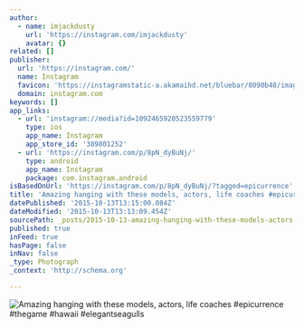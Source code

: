 ```yaml
---
author:
  - name: imjackdusty
    url: 'https://instagram.com/imjackdusty'
    avatar: {}
related: []
publisher:
  url: 'https://instagram.com/'
  name: Instagram
  favicon: 'https://instagramstatic-a.akamaihd.net/bluebar/8090b48/images/ico/favicon.ico'
  domain: instagram.com
keywords: []
app_links:
  - url: 'instagram://media?id=1092465920523559779'
    type: ios
    app_name: Instagram
    app_store_id: '389801252'
  - url: 'https://instagram.com/p/8pN_dyBuNj/'
    type: android
    app_name: Instagram
    package: com.instagram.android
isBasedOnUrl: 'https://instagram.com/p/8pN_dyBuNj/?tagged=epicurrence'
title: 'Amazing hanging with these models, actors, life coaches #epicurrence #thegame #hawaii #elegantseagulls'
datePublished: '2015-10-13T13:15:00.084Z'
dateModified: '2015-10-13T13:13:09.454Z'
sourcePath: _posts/2015-10-13-amazing-hanging-with-these-models-actors-life-coaches-epi.md
published: true
inFeed: true
hasPage: false
inNav: false
_type: Photograph
_context: 'http://schema.org'

---
```

![Amazing hanging with these models&comma; actors&comma; life coaches &num;epicurrence &num;thegame &num;hawaii &num;elegantseagulls](https://scontent.cdninstagram.com/hphotos-xaf1/t51.2885-15/s640x640/sh0.08/e35/12144016_1646492145638525_94336680_n.jpg)